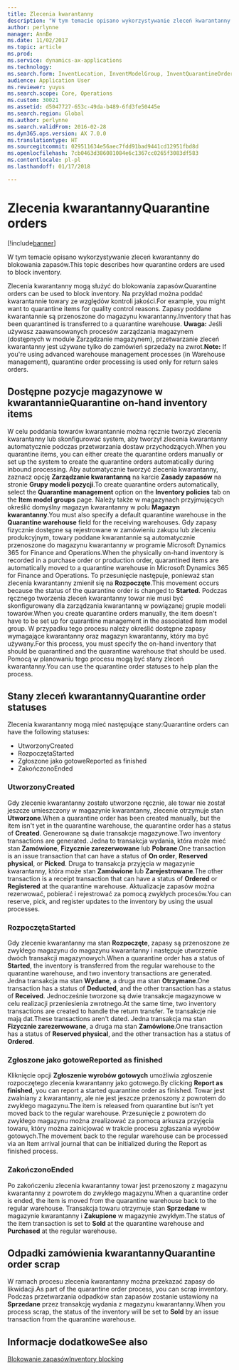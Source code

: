 ```yaml
---
title: Zlecenia kwarantanny
description: "W tym temacie opisano wykorzystywanie zleceń kwarantanny do blokowania zapasów."
author: perlynne
manager: AnnBe
ms.date: 11/02/2017
ms.topic: article
ms.prod: 
ms.service: dynamics-ax-applications
ms.technology: 
ms.search.form: InventLocation, InventModelGroup, InventQuarantineOrder, InventQuarantineParmEnd, InventQuarantineParmReportFinished, InventQuarantineParmStartUp, InventTrans
audience: Application User
ms.reviewer: yuyus
ms.search.scope: Core, Operations
ms.custom: 30021
ms.assetid: d5047727-653c-49da-b489-6fd3fe50445e
ms.search.region: Global
ms.author: perlynne
ms.search.validFrom: 2016-02-28
ms.dyn365.ops.version: AX 7.0.0
ms.translationtype: HT
ms.sourcegitcommit: 029511634e56aec7fdd91bad9441cd12951fbd8d
ms.openlocfilehash: 7cb0463d386081084e6c1367cc0265f3083df583
ms.contentlocale: pl-pl
ms.lasthandoff: 01/17/2018

---
```


# <a name="quarantine-orders"></a><span data-ttu-id="42190-103">Zlecenia kwarantanny</span><span class="sxs-lookup"><span data-stu-id="42190-103">Quarantine orders</span></span>

[!include[banner](../includes/banner.md)]


<span data-ttu-id="42190-104">W tym temacie opisano wykorzystywanie zleceń kwarantanny do blokowania zapasów.</span><span class="sxs-lookup"><span data-stu-id="42190-104">This topic describes how quarantine orders are used to block inventory.</span></span>

<span data-ttu-id="42190-105">Zlecenia kwarantanny mogą służyć do blokowania zapasów.</span><span class="sxs-lookup"><span data-stu-id="42190-105">Quarantine orders can be used to block inventory.</span></span> <span data-ttu-id="42190-106">Na przykład można poddać kwarantannie towary ze względów kontroli jakości.</span><span class="sxs-lookup"><span data-stu-id="42190-106">For example, you might want to quarantine items for quality control reasons.</span></span> <span data-ttu-id="42190-107">Zapasy poddane kwarantannie są przenoszone do magazynu kwarantanny.</span><span class="sxs-lookup"><span data-stu-id="42190-107">Inventory that has been quarantined is transferred to a quarantine warehouse.</span></span> <span data-ttu-id="42190-108">**Uwaga:** Jeśli używasz zaawansowanych procesów zarządzania magazynem (dostępnych w module Zarządzanie magazynem), przetwarzanie zleceń kwarantanny jest używane tylko do zamówień sprzedaży na zwrot.</span><span class="sxs-lookup"><span data-stu-id="42190-108">**Note:** If you're using advanced warehouse management processes (in Warehouse management), quarantine order processing is used only for return sales orders.</span></span>

## <a name="quarantine-on-hand-inventory-items"></a><span data-ttu-id="42190-109">Dostępne pozycje magazynowe w kwarantannie</span><span class="sxs-lookup"><span data-stu-id="42190-109">Quarantine on-hand inventory items</span></span>
<span data-ttu-id="42190-110">W celu poddania towarów kwarantannie można ręcznie tworzyć zlecenia kwarantanny lub skonfigurować system, aby tworzył zlecenia kwarantanny automatycznie podczas przetwarzania dostaw przychodzących.</span><span class="sxs-lookup"><span data-stu-id="42190-110">When you quarantine items, you can either create the quarantine orders manually or set up the system to create the quarantine orders automatically during inbound processing.</span></span> <span data-ttu-id="42190-111">Aby automatycznie tworzyć zlecenia kwarantanny, zaznacz opcję **Zarządzanie kwarantanną** na karcie **Zasady zapasów** na stronie **Grupy modeli pozycji**.</span><span class="sxs-lookup"><span data-stu-id="42190-111">To create quarantine orders automatically, select the **Quarantine management** option on the **Inventory policies** tab on the **Item model groups** page.</span></span> <span data-ttu-id="42190-112">Należy także w magazynach przyjmujących określić domyślny magazyn kwarantanny w polu **Magazyn kwarantanny**.</span><span class="sxs-lookup"><span data-stu-id="42190-112">You must also specify a default quarantine warehouse in the **Quarantine warehouse** field for the receiving warehouses.</span></span> <span data-ttu-id="42190-113">Gdy zapasy fizycznie dostępne są rejestrowane w zamówieniu zakupu lub zleceniu produkcyjnym, towary poddane kwarantannie są automatycznie przenoszone do magazynu kwarantanny w programie Microsoft Dynamics 365 for Finance and Operations.</span><span class="sxs-lookup"><span data-stu-id="42190-113">When the physically on-hand inventory is recorded in a purchase order or production order, quarantined items are automatically moved to a quarantine warehouse in Microsoft Dynamics 365 for Finance and Operations.</span></span> <span data-ttu-id="42190-114">To przesunięcie następuje, ponieważ stan zlecenia kwarantanny zmienił się na **Rozpoczęte**.</span><span class="sxs-lookup"><span data-stu-id="42190-114">This movement occurs because the status of the quarantine order is changed to **Started**.</span></span> <span data-ttu-id="42190-115">Podczas ręcznego tworzenia zleceń kwarantanny towar nie musi być skonfigurowany dla zarządzania kwarantanną w powiązanej grupie modeli towarów.</span><span class="sxs-lookup"><span data-stu-id="42190-115">When you create quarantine orders manually, the item doesn't have to be set up for quarantine management in the associated item model group.</span></span> <span data-ttu-id="42190-116">W przypadku tego procesu należy określić dostępne zapasy wymagające kwarantanny oraz magazyn kwarantanny, który ma być używany.</span><span class="sxs-lookup"><span data-stu-id="42190-116">For this process, you must specify the on-hand inventory that should be quarantined and the quarantine warehouse that should be used.</span></span> <span data-ttu-id="42190-117">Pomocą w planowaniu tego procesu mogą być stany zleceń kwarantanny.</span><span class="sxs-lookup"><span data-stu-id="42190-117">You can use the quarantine order statuses to help plan the process.</span></span>

## <a name="quarantine-order-statuses"></a><span data-ttu-id="42190-118">Stany zleceń kwarantanny</span><span class="sxs-lookup"><span data-stu-id="42190-118">Quarantine order statuses</span></span>
<span data-ttu-id="42190-119">Zlecenia kwarantanny mogą mieć następujące stany:</span><span class="sxs-lookup"><span data-stu-id="42190-119">Quarantine orders can have the following statuses:</span></span>

-   <span data-ttu-id="42190-120">Utworzony</span><span class="sxs-lookup"><span data-stu-id="42190-120">Created</span></span>
-   <span data-ttu-id="42190-121">Rozpoczęta</span><span class="sxs-lookup"><span data-stu-id="42190-121">Started</span></span>
-   <span data-ttu-id="42190-122">Zgłoszone jako gotowe</span><span class="sxs-lookup"><span data-stu-id="42190-122">Reported as finished</span></span>
-   <span data-ttu-id="42190-123">Zakończono</span><span class="sxs-lookup"><span data-stu-id="42190-123">Ended</span></span>

### <a name="created"></a><span data-ttu-id="42190-124">Utworzony</span><span class="sxs-lookup"><span data-stu-id="42190-124">Created</span></span>

<span data-ttu-id="42190-125">Gdy zlecenie kwarantanny zostało utworzone ręcznie, ale towar nie został jeszcze umieszczony w magazynie kwarantanny, zlecenie otrzymuje stan **Utworzone**.</span><span class="sxs-lookup"><span data-stu-id="42190-125">When a quarantine order has been created manually, but the item isn't yet in the quarantine warehouse, the quarantine order has a status of **Created**.</span></span> <span data-ttu-id="42190-126">Generowane są dwie transakcje magazynowe.</span><span class="sxs-lookup"><span data-stu-id="42190-126">Two inventory transactions are generated.</span></span> <span data-ttu-id="42190-127">Jedna to transakcja wydania, która może mieć stan **Zamówione**, **Fizycznie zarezerwowane** lub **Pobrane**.</span><span class="sxs-lookup"><span data-stu-id="42190-127">One transaction is an issue transaction that can have a status of **On order**, **Reserved physical**, or **Picked**.</span></span> <span data-ttu-id="42190-128">Druga to transakcja przyjęcia w magazynie kwarantanny, która może stan **Zamówione** lub **Zarejestrowane**.</span><span class="sxs-lookup"><span data-stu-id="42190-128">The other transaction is a receipt transaction that can have a status of **Ordered** or **Registered** at the quarantine warehouse.</span></span> <span data-ttu-id="42190-129">Aktualizacje zapasów można rezerwować, pobierać i rejestrować za pomocą zwykłych procesów.</span><span class="sxs-lookup"><span data-stu-id="42190-129">You can reserve, pick, and register updates to the inventory by using the usual processes.</span></span>

### <a name="started"></a><span data-ttu-id="42190-130">Rozpoczęta</span><span class="sxs-lookup"><span data-stu-id="42190-130">Started</span></span>

<span data-ttu-id="42190-131">Gdy zlecenie kwarantanny ma stan **Rozpoczęte**, zapasy są przenoszone ze zwykłego magazynu do magazynu kwarantanny i następuje utworzenie dwóch transakcji magazynowych.</span><span class="sxs-lookup"><span data-stu-id="42190-131">When a quarantine order has a status of **Started**, the inventory is transferred from the regular warehouse to the quarantine warehouse, and two inventory transactions are generated.</span></span> <span data-ttu-id="42190-132">Jedna transakcja ma stan **Wydane**, a druga ma stan **Otrzymane**.</span><span class="sxs-lookup"><span data-stu-id="42190-132">One transaction has a status of **Deducted**, and the other transaction has a status of **Received**.</span></span> <span data-ttu-id="42190-133">Jednocześnie tworzone są dwie transakcje magazynowe w celu realizacji przeniesienia zwrotnego.</span><span class="sxs-lookup"><span data-stu-id="42190-133">At the same time, two inventory transactions are created to handle the return transfer.</span></span> <span data-ttu-id="42190-134">Te transakcje nie mają dat.</span><span class="sxs-lookup"><span data-stu-id="42190-134">These transactions aren't dated.</span></span> <span data-ttu-id="42190-135">Jedna transakcja ma stan **Fizycznie zarezerwowane**, a druga ma stan **Zamówione**.</span><span class="sxs-lookup"><span data-stu-id="42190-135">One transaction has a status of **Reserved physical**, and the other transaction has a status of **Ordered**.</span></span>

### <a name="reported-as-finished"></a><span data-ttu-id="42190-136">Zgłoszone jako gotowe</span><span class="sxs-lookup"><span data-stu-id="42190-136">Reported as finished</span></span>

<span data-ttu-id="42190-137">Kliknięcie opcji **Zgłoszenie wyrobów gotowych** umożliwia zgłoszenie rozpoczętego zlecenia kwarantanny jako gotowego.</span><span class="sxs-lookup"><span data-stu-id="42190-137">By clicking **Report as finished**, you can report a started quarantine order as finished.</span></span> <span data-ttu-id="42190-138">Towar jest zwalniany z kwarantanny, ale nie jest jeszcze przenoszony z powrotem do zwykłego magazynu.</span><span class="sxs-lookup"><span data-stu-id="42190-138">The item is released from quarantine but isn't yet moved back to the regular warehouse.</span></span> <span data-ttu-id="42190-139">Przesunięcie z powrotem do zwykłego magazynu można zrealizować za pomocą arkusza przyjęcia towaru, który można zainicjować w trakcie procesu zgłaszania wyrobów gotowych.</span><span class="sxs-lookup"><span data-stu-id="42190-139">The movement back to the regular warehouse can be processed via an Item arrival journal that can be initialized during the Report as finished process.</span></span>

### <a name="ended"></a><span data-ttu-id="42190-140">Zakończono</span><span class="sxs-lookup"><span data-stu-id="42190-140">Ended</span></span>

<span data-ttu-id="42190-141">Po zakończeniu zlecenia kwarantanny towar jest przenoszony z magazynu kwarantanny z powrotem do zwykłego magazynu.</span><span class="sxs-lookup"><span data-stu-id="42190-141">When a quarantine order is ended, the item is moved from the quarantine warehouse back to the regular warehouse.</span></span> <span data-ttu-id="42190-142">Transakcja towaru otrzymuje stan **Sprzedane** w magazynie kwarantanny i **Zakupione** w magazynie zwykłym.</span><span class="sxs-lookup"><span data-stu-id="42190-142">The status of the item transaction is set to **Sold** at the quarantine warehouse and **Purchased** at the regular warehouse.</span></span>

## <a name="quarantine-order-scrap"></a><span data-ttu-id="42190-143">Odpadki zamówienia kwarantanny</span><span class="sxs-lookup"><span data-stu-id="42190-143">Quarantine order scrap</span></span>
<span data-ttu-id="42190-144">W ramach procesu zlecenia kwarantanny można przekazać zapasy do likwidacji.</span><span class="sxs-lookup"><span data-stu-id="42190-144">As part of the quarantine order process, you can scrap inventory.</span></span> <span data-ttu-id="42190-145">Podczas przetwarzania odpadków stan zapasów zostanie ustawiony na **Sprzedane** przez transakcję wydania z magazynu kwarantanny.</span><span class="sxs-lookup"><span data-stu-id="42190-145">When you process scrap, the status of the inventory will be set to **Sold** by an issue transaction from the quarantine warehouse.</span></span>

<a name="see-also"></a><span data-ttu-id="42190-146">Informacje dodatkowe</span><span class="sxs-lookup"><span data-stu-id="42190-146">See also</span></span>
--------

[<span data-ttu-id="42190-147">Blokowanie zapasów</span><span class="sxs-lookup"><span data-stu-id="42190-147">Inventory blocking</span></span>](inventory-blocking.md)

